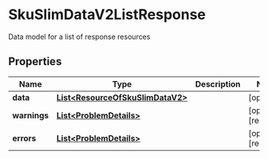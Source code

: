 

# SkuSlimDataV2ListResponse

Data model for a list of response resources

## Properties

| Name | Type | Description | Notes |
|------------ | ------------- | ------------- | -------------|
|**data** | [**List&lt;ResourceOfSkuSlimDataV2&gt;**](ResourceOfSkuSlimDataV2.md) |  |  [optional] |
|**warnings** | [**List&lt;ProblemDetails&gt;**](ProblemDetails.md) |  |  [optional] [readonly] |
|**errors** | [**List&lt;ProblemDetails&gt;**](ProblemDetails.md) |  |  [optional] [readonly] |



